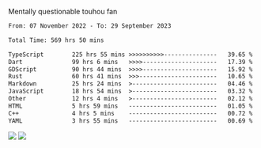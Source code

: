 Mentally questionable touhou fan



<!--START_SECTION:waka-->

```txt
From: 07 November 2022 - To: 29 September 2023

Total Time: 569 hrs 50 mins

TypeScript        225 hrs 55 mins >>>>>>>>>>---------------   39.65 %
Dart              99 hrs 6 mins   >>>>---------------------   17.39 %
GDScript          90 hrs 44 mins  >>>>---------------------   15.92 %
Rust              60 hrs 41 mins  >>>----------------------   10.65 %
Markdown          25 hrs 24 mins  >------------------------   04.46 %
JavaScript        18 hrs 54 mins  >------------------------   03.32 %
Other             12 hrs 4 mins   >------------------------   02.12 %
HTML              5 hrs 59 mins   -------------------------   01.05 %
C++               4 hrs 5 mins    -------------------------   00.72 %
YAML              3 hrs 55 mins   -------------------------   00.69 %
```

<!--END_SECTION:waka-->

![](https://posei.me/horse_going_hard.gif)
![](https://posei.me/horse_going_hard.gif)
